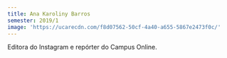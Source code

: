 ```yaml
---
title: Ana Karoliny Barros
semester: 2019/1
image: 'https://ucarecdn.com/f8d07562-50cf-4a40-a655-5867e2473f0c/'
---
```

Editora do Instagram e repórter do Campus Online.
